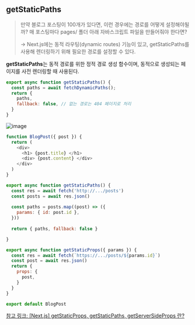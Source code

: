 ## getStaticPaths
> 만약 블로그 포스팅이 100개가 있다면, 이런 경우에는 경로를 어떻게 설정해야될까? 매 포스팅마다 pages/ 폴더 아래 자바스크립트 파일을 만들어줘야 한다면?
> 
> -> Next.js에는 동적 라우팅(dynamic routes) 기능이 있고, getStaticPaths를 사용해 렌더링하기 위해 필요한 경로를 설정할 수 있다.

**getStaticPaths**는 동적 경로를 위한 정적 경로 생성 함수이며, 동적으로 생성되는 페이지를 사전 렌더링할 때 사용된다.

```js
export async function getStaticPaths() {
  const paths = await fetchDynamicPaths();
  return {
    paths,
    fallback: false, // 없는 경로는 404 페이지로 처리
  }
}
```


![image](https://github.com/BeMatthewsong/concepts_for_frontend/assets/98685266/65ec49f7-454f-46be-92f1-d5cd6649033c)
```js
function BlogPost({ post }) {
  return (
    <div>
      <h1> {post.title} </h1>
      <div> {post.content} </div>
    </div>
  )
}

export async function getStaticPaths() {
  const res = await fetch('http://.../posts')
  const posts = await res.json()
  
  const paths = posts.map((post) => ({
    params: { id: post.id },
  }))
  
  return { paths, fallback: false }

}

export async function getStaticProps({ params }) {
  const res = await fetch(`https://.../posts/${params.id}`)
  const post = await res.json()
  return {
    props: {
      post,
    }
  }
}

export default BlogPost
```

[참고 링크: [Next.js] getStaticProps, getStaticPaths, getServerSideProps 란?](https://velog.io/@jwhan/nextjs-getStaticProps-getStaticPaths-getServerSideProps#getstaticpaths)

